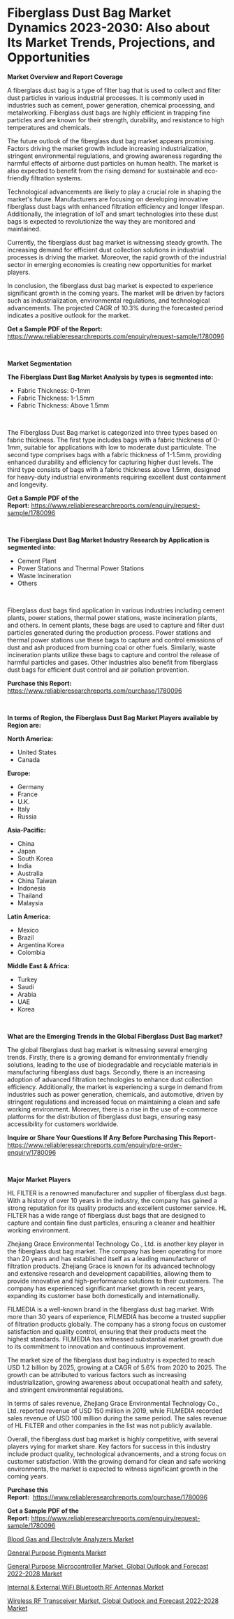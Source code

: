 <p><h1>Fiberglass Dust Bag Market Dynamics 2023-2030: Also about Its Market Trends, Projections, and Opportunities</h1></p><p><strong>Market Overview and Report Coverage</strong></p>
<p><p>A fiberglass dust bag is a type of filter bag that is used to collect and filter dust particles in various industrial processes. It is commonly used in industries such as cement, power generation, chemical processing, and metalworking. Fiberglass dust bags are highly efficient in trapping fine particles and are known for their strength, durability, and resistance to high temperatures and chemicals.</p><p>The future outlook of the fiberglass dust bag market appears promising. Factors driving the market growth include increasing industrialization, stringent environmental regulations, and growing awareness regarding the harmful effects of airborne dust particles on human health. The market is also expected to benefit from the rising demand for sustainable and eco-friendly filtration systems.</p><p>Technological advancements are likely to play a crucial role in shaping the market's future. Manufacturers are focusing on developing innovative fiberglass dust bags with enhanced filtration efficiency and longer lifespan. Additionally, the integration of IoT and smart technologies into these dust bags is expected to revolutionize the way they are monitored and maintained.</p><p>Currently, the fiberglass dust bag market is witnessing steady growth. The increasing demand for efficient dust collection solutions in industrial processes is driving the market. Moreover, the rapid growth of the industrial sector in emerging economies is creating new opportunities for market players.</p><p>In conclusion, the fiberglass dust bag market is expected to experience significant growth in the coming years. The market will be driven by factors such as industrialization, environmental regulations, and technological advancements. The projected CAGR of 10.3% during the forecasted period indicates a positive outlook for the market.</p></p>
<p><strong>Get a Sample PDF of the Report:</strong> <a href="https://www.reliableresearchreports.com/enquiry/request-sample/1780096">https://www.reliableresearchreports.com/enquiry/request-sample/1780096</a></p>
<p>&nbsp;</p>
<p><strong>Market Segmentation</strong></p>
<p><strong>The Fiberglass Dust Bag Market Analysis by types is segmented into:</strong></p>
<p><ul><li>Fabric Thickness: 0-1mm</li><li>Fabric Thickness: 1-1.5mm</li><li>Fabric Thickness: Above 1.5mm</li></ul></p>
<p>&nbsp;</p>
<p><p>The Fiberglass Dust Bag market is categorized into three types based on fabric thickness. The first type includes bags with a fabric thickness of 0-1mm, suitable for applications with low to moderate dust particulate. The second type comprises bags with a fabric thickness of 1-1.5mm, providing enhanced durability and efficiency for capturing higher dust levels. The third type consists of bags with a fabric thickness above 1.5mm, designed for heavy-duty industrial environments requiring excellent dust containment and longevity.</p></p>
<p><strong>Get a Sample PDF of the Report:</strong>&nbsp;<a href="https://www.reliableresearchreports.com/enquiry/request-sample/1780096">https://www.reliableresearchreports.com/enquiry/request-sample/1780096</a></p>
<p>&nbsp;</p>
<p><strong>The Fiberglass Dust Bag Market Industry Research by Application is segmented into:</strong></p>
<p><ul><li>Cement Plant</li><li>Power Stations and Thermal Power Stations</li><li>Waste Incineration</li><li>Others</li></ul></p>
<p>&nbsp;</p>
<p><p>Fiberglass dust bags find application in various industries including cement plants, power stations, thermal power stations, waste incineration plants, and others. In cement plants, these bags are used to capture and filter dust particles generated during the production process. Power stations and thermal power stations use these bags to capture and control emissions of dust and ash produced from burning coal or other fuels. Similarly, waste incineration plants utilize these bags to capture and control the release of harmful particles and gases. Other industries also benefit from fiberglass dust bags for efficient dust control and air pollution prevention.</p></p>
<p><strong>Purchase this Report:</strong>&nbsp; <a href="https://www.reliableresearchreports.com/purchase/1780096">https://www.reliableresearchreports.com/purchase/1780096</a></p>
<p>&nbsp;</p>
<p><strong>In terms of Region, the Fiberglass Dust Bag Market Players available by Region are:</strong></p>
<p>
    <p> <strong> North America: </strong>
        <ul>
            <li>United States</li>
            <li>Canada</li>
        </ul>
        </p> 
    <p> <strong> Europe: </strong>
        <ul>
            <li>Germany</li>
            <li>France</li>
            <li>U.K.</li>
            <li>Italy</li>
            <li>Russia</li>
        </ul>
        </p> 
    <p> <strong> Asia-Pacific: </strong>
        <ul>
            <li>China</li>
            <li>Japan</li>
            <li>South Korea</li>
            <li>India</li>
            <li>Australia</li>
            <li>China Taiwan</li>
            <li>Indonesia</li>
            <li>Thailand</li>
            <li>Malaysia</li>
        </ul>
        </p> 
    <p> <strong> Latin America: </strong>
        <ul>
            <li>Mexico</li>
            <li>Brazil</li>
            <li>Argentina Korea</li>
            <li>Colombia</li>
        </ul>
        </p> 
    <p> <strong> Middle East & Africa: </strong>
        <ul>
            <li>Turkey</li>
            <li>Saudi</li>
            <li>Arabia</li>
            <li>UAE</li>
            <li>Korea</li>
        </ul>
    </p>
    </p>
<p>&nbsp;</p>
<p><strong>What are the Emerging Trends in the Global Fiberglass Dust Bag market?</strong></p>
<p><p>The global fiberglass dust bag market is witnessing several emerging trends. Firstly, there is a growing demand for environmentally friendly solutions, leading to the use of biodegradable and recyclable materials in manufacturing fiberglass dust bags. Secondly, there is an increasing adoption of advanced filtration technologies to enhance dust collection efficiency. Additionally, the market is experiencing a surge in demand from industries such as power generation, chemicals, and automotive, driven by stringent regulations and increased focus on maintaining a clean and safe working environment. Moreover, there is a rise in the use of e-commerce platforms for the distribution of fiberglass dust bags, ensuring easy accessibility for customers worldwide.</p></p>
<p><strong>Inquire or Share Your Questions If Any Before Purchasing This Report</strong>- <a href="https://www.reliableresearchreports.com/enquiry/pre-order-enquiry/1780096">https://www.reliableresearchreports.com/enquiry/pre-order-enquiry/1780096</a></p>
<p>&nbsp;</p>
<p><strong>Major Market Players</strong></p>
<p><p>HL FILTER is a renowned manufacturer and supplier of fiberglass dust bags. With a history of over 10 years in the industry, the company has gained a strong reputation for its quality products and excellent customer service. HL FILTER has a wide range of fiberglass dust bags that are designed to capture and contain fine dust particles, ensuring a cleaner and healthier working environment.</p><p>Zhejiang Grace Environmental Technology Co., Ltd. is another key player in the fiberglass dust bag market. The company has been operating for more than 20 years and has established itself as a leading manufacturer of filtration products. Zhejiang Grace is known for its advanced technology and extensive research and development capabilities, allowing them to provide innovative and high-performance solutions to their customers. The company has experienced significant market growth in recent years, expanding its customer base both domestically and internationally.</p><p>FILMEDIA is a well-known brand in the fiberglass dust bag market. With more than 30 years of experience, FILMEDIA has become a trusted supplier of filtration products globally. The company has a strong focus on customer satisfaction and quality control, ensuring that their products meet the highest standards. FILMEDIA has witnessed substantial market growth due to its commitment to innovation and continuous improvement.</p><p>The market size of the fiberglass dust bag industry is expected to reach USD 1.2 billion by 2025, growing at a CAGR of 5.6% from 2020 to 2025. The growth can be attributed to various factors such as increasing industrialization, growing awareness about occupational health and safety, and stringent environmental regulations.</p><p>In terms of sales revenue, Zhejiang Grace Environmental Technology Co., Ltd. reported revenue of USD 150 million in 2019, while FILMEDIA recorded sales revenue of USD 100 million during the same period. The sales revenue of HL FILTER and other companies in the list was not publicly available.</p><p>Overall, the fiberglass dust bag market is highly competitive, with several players vying for market share. Key factors for success in this industry include product quality, technological advancements, and a strong focus on customer satisfaction. With the growing demand for clean and safe working environments, the market is expected to witness significant growth in the coming years.</p></p>
<p><strong>Purchase this Report:</strong>&nbsp;&nbsp;<a href="https://www.reliableresearchreports.com/purchase/1780096">https://www.reliableresearchreports.com/purchase/1780096</a></p>
<p></p>
<p><strong>Get a Sample PDF of the Report:</strong>&nbsp;<a href="https://www.reliableresearchreports.com/enquiry/request-sample/1780096">https://www.reliableresearchreports.com/enquiry/request-sample/1780096</a></p>
<p><p><a href="https://www.linkedin.com/pulse/blood-gas-electrolyte-analyzers-market-size-share-fsvke/">Blood Gas and Electrolyte Analyzers Market</a></p><p><a href="https://github.com/zebdakicsin/Market-Research-Report-List-1/blob/main/general-purpose-pigments-market.md">General Purpose Pigments Market</a></p><p><a href="https://medium.com/@index.mill.peace/general-purpose-microcontroller-market-global-outlook-and-forecast-2022-2028-market-furnishes-173778ececc5">General Purpose Microcontroller Market, Global Outlook and Forecast 2022-2028 Market</a></p><p><a href="https://github.com/kholmovskayalyudmila/Market-Research-Report-List-1/blob/main/internal-external-wifi-bluetooth-rf-antennas-market.md">Internal & External WiFi Bluetooth RF Antennas Market</a></p><p><a href="https://medium.com/@fire.belt.bug/wireless-rf-transceiver-market-global-outlook-and-forecast-2022-2028-market-the-key-to-successful-78d41bb6e637">Wireless RF Transceiver Market, Global Outlook and Forecast 2022-2028 Market</a></p></p>